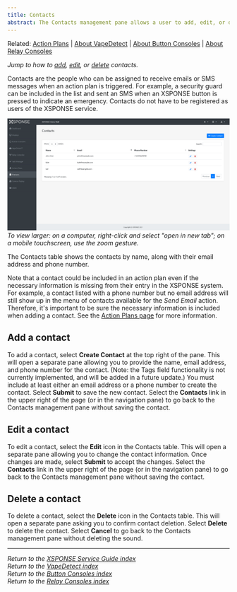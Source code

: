 ```yaml
---
title: Contacts
abstract: The Contacts management pane allows a user to add, edit, or delete the contacts available as recipients for the action plans. Selecting the Contacts link in the navigation pane will take you to the Contacts management pane.
---
```

Related: [Action Plans](action-plans.md) \| [About VapeDetect](../vape-detect/about-vapedetect.md) \| [About Button Consoles](../button-consoles/about-button-consoles.md) \| [About Relay Consoles](../relay-consoles/about-relay-consoles.md) 

*Jump to how to [add](contacts-management.md#add-a-contact), [edit](contacts-management.md#edit-a-contact), or [delete](contacts-management.md#delete-a-contact) contacts.*

Contacts are the people who can be assigned to receive emails or SMS messages when an action plan is triggered. For example, a security guard can be included in the list and sent an SMS when an XSPONSE button is pressed to indicate an emergency. Contacts do not have to be registered as users of the XSPONSE service. 

![contacts management pane](contacts_management.png)
_To view larger: on a computer, right-click and select "open in new tab"; on a mobile touchscreen, use the zoom gesture._

The Contacts table shows the contacts by name, along with their email address and phone number. 

Note that a contact could be included in an action plan even if the necessary information is missing from their entry in the XSPONSE system. For example, a contact listed with a phone number but no email address will still show up in the menu of contacts available for the _Send Email_ action. Therefore, it's important to be sure the necessary information is included when adding a contact. See the [Action Plans page](action-plans.md) for more information. 

## Add a contact
To add a contact, select **Create Contact** at the top right of the pane. This will open a separate pane allowing you to provide the name, email address, and phone number for the contact. (Note: the Tags field functionality is not currently implemented, and will be added in a future update.) You must include at least either an email address or a phone number to create the contact. Select **Submit** to save the new contact. Select the **Contacts** link in the upper right of the page (or in the navigation pane) to go back to the Contacts management pane without saving the contact.

## Edit a contact
To edit a contact, select the **Edit** icon in the Contacts table. This will open a separate pane allowing you to change the contact information. Once changes are made, select **Submit** to accept the changes. Select the **Contacts** link in the upper right of the page (or in the navigation pane) to go back to the Contacts management pane without saving the contact.

## Delete a contact
To delete a contact, select the **Delete** icon in the Contacts table. This will open a separate pane asking you to confirm contact deletion. Select **Delete** to delete the contact. Select **Cancel** to go back to the Contacts management pane without deleting the sound.

___
*Return to the [XSPONSE Service Guide index](index.md)*  
*Return to the [VapeDetect index](../vape-detect/index.md)*  
*Return to the [Button Consoles index](../button-consoles/index.md)*  
*Return to the [Relay Consoles index](../relay-consoles/index.md)*  
